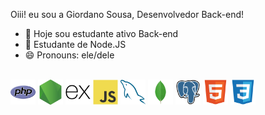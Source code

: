 Oiii! eu sou a Giordano Sousa, Desenvolvedor Back-end!

- 🔭 Hoje sou estudante ativo Back-end
- 🌱 Estudante de Node.JS
- 😄 Pronouns: ele/dele


<div style="display: inline_block"><br>
  <img align="center" alt="PHP" height="40" width="40" src="https://raw.githubusercontent.com/devicons/devicon/master/icons/php/php-original.svg">
  <img align="center" alt="Node.js" height="40" width="40" src="https://raw.githubusercontent.com/devicons/devicon/master/icons/nodejs/nodejs-original.svg">
  <img align="center" alt="Express" height="40" width="40" src="https://raw.githubusercontent.com/devicons/devicon/master/icons/express/express-original.svg">
  <img align="center" alt="JavaScript" height="40" width="40" src="https://raw.githubusercontent.com/devicons/devicon/master/icons/javascript/javascript-original.svg">
  <img align="center" alt="MySQL" height="40" width="40" src="https://raw.githubusercontent.com/devicons/devicon/master/icons/mysql/mysql-original.svg">
  <img align="center" alt="MongoDB" height="40" width="40" src="https://raw.githubusercontent.com/devicons/devicon/master/icons/mongodb/mongodb-original.svg">
  <img align="center" alt="PostgreSQL" height="40" width="40" src="https://raw.githubusercontent.com/devicons/devicon/master/icons/postgresql/postgresql-original.svg">
  <img align="center" alt="HTML5" height="40" width="40" src="https://raw.githubusercontent.com/devicons/devicon/master/icons/html5/html5-original.svg">
  <img align="center" alt="CSS3" height="40" width="40" src="https://raw.githubusercontent.com/devicons/devicon/master/icons/css3/css3-original.svg">
</div
